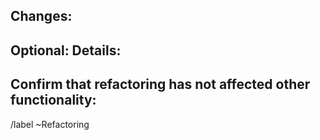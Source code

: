 ## Changes:
<!-- Summarise the refactoring changes -->
## Optional: Details:
<!-- If the refactoring is large, give further details here, else delete this section. -->
## Confirm that refactoring has not affected other functionality:
<!-- Refer back to the refactoring issue to see what might've been affected. -->

/label ~Refactoring
